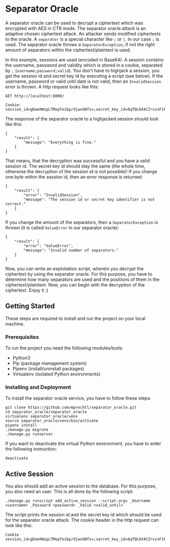 
# Separator Oracle

A separator oracle can be used to decrypt a ciphertext which was encrypted with AES in CTR mode. The separator oracle attack is an adaptive chosen ciphertext attack. An attacker sends modified ciphertexts to the oracle. A `separator` is a special character like `;` or `|`. In our case `;` is used. The separator oracle throws a `SeparatorException`, if not the right amount of separators within the ciphertext/plaintext is used.

In this example, sessions are used (encoded in Base64). A session contains the username, password and validity which is stored in a cookie, separated by `;` (`username;password;valid`). You don't have to highjack a session, you get the session id and secret key id by executing a script (see below). If the username, password or valid until date is not valid, then an `InvalidSession` error is thrown. A http request looks like this:

```
GET http://localhost:8000/

Cookie: session_id=gDamXWzpLTMopToibp/djwvGNfs=;secret_key_id=8qTQL6X4CZrvzxF1F4LiGJrYcxDQVDR6PZjRYN1rMdQ=
```

The response of the separator oracle to a highjacked session should look like this:

```
{
    "result": {
        "message": "Everything is fine."
    }
}
```

That means, that the decryption was successful and you have a valid session id. The secret key id should stay the same (the whole time, otherwise the decryption of the session id is not possible)! If you change one byte within the session id, then an error response is returned:

```
{
    "result": {
        "error": "InvalidSession",
        "message": "The session id or secret key identifier is not correct."
    }
}
```

If you change the amount of the separators, then a `SeparatorException` is thrown (it is called `ValueError` in our separator oracle):

```
{
    "result": {
        "error": "ValueError",
        "message": "Invalid number of separators."
    }
}
```

Now, you can write an exploitation script, wherein you decrypt the ciphertext by using the separator oracle. For this purpose, you have to determine how many separators are used and the positions of them in the ciphertext/plaintext. Now, you can begin with the decryption of the ciphertext. Enjoy it ;)

## Getting Started

These steps are required to install and run the project on your local machine. 

### Prerequisites

To run the project you need the following modules/tools:

*  Python3
*  Pip (package management system)
*  Pipenv (install/uninstall packages)
*  Virtualenv (isolated Python environments)

### Installing and Deployment

To install the separator oracle service, you have to follow these steps:

```
git clone https://github.com/mprechtl/separator_oracle.git
cd separator_oracle/separator_oracle
virtualenv separator_oracle/venv
source separator_oracle/venv/bin/activate
pipenv install
./manage.py migrate
./manage.py runserver
```

If you want to deactivate the virtual Python environment, you have to enter the following instruction: 

```
deactivate
```

## Active Session

You also should add an active session to the database. For this purpose, you also need an user. This is all done by the following script:

```
./manage.py runscript add_active_session --script-args _Username <username> _Password <password> _Valid <valid_until>
```

The script prints the session id and the secret key id which should be used for the separator oracle attack. The cookie header in the http request can look like this:

```
Cookie  session_id=gDamXWzpLTMopToibp/djwvGNfs=;secret_key_id=8qTQL6X4CZrvzxF1F4LiGJrYcxDQVDR6PZjRYN1rMdQ=
```
